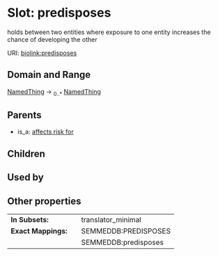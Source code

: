 
# Slot: predisposes


holds between two entities where exposure to one entity increases the chance of developing the other

URI: [biolink:predisposes](https://w3id.org/biolink/vocab/predisposes)


## Domain and Range

[NamedThing](NamedThing.md) ->  <sub>0..*</sub>
 [NamedThing](NamedThing.md)

## Parents

 *  is_a: [affects risk for](affects_risk_for.md)

## Children


## Used by


## Other properties

|  |  |  |
| --- | --- | --- |
| **In Subsets:** | | translator_minimal |
| **Exact Mappings:** | | SEMMEDDB:PREDISPOSES |
|  | | SEMMEDDB:predisposes |

